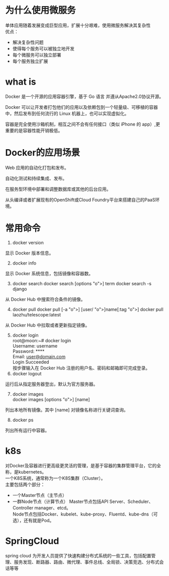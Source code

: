 # 为什么使用微服务
单体应用随着发展变成巨型应用，扩展十分艰难，使用微服务解决其复杂性  
优点：  
* 解决复杂性问题
* 使得每个服务可以被独立地开发
* 每个微服务可以独立部署
* 每个服务独立扩展

# what is  
Docker 是一个开源的应用容器引擎，基于 Go 语言 并遵从Apache2.0协议开源。

Docker 可以让开发者打包他们的应用以及依赖包到一个轻量级、可移植的容器中，然后发布到任何流行的 Linux 机器上，也可以实现虚拟化。

容器是完全使用沙箱机制，相互之间不会有任何接口（类似 iPhone 的 app）,更重要的是容器性能开销极低。  
# Docker的应用场景
Web 应用的自动化打包和发布。

自动化测试和持续集成、发布。

在服务型环境中部署和调整数据库或其他的后台应用。

从头编译或者扩展现有的OpenShift或Cloud Foundry平台来搭建自己的PaaS环境。  
# 常用命令
1. docker version

显示 Docker 版本信息。

2. docker info

显示 Docker 系统信息，包括镜像和容器数。

3. docker search
docker search [options "o">] term
docker search -s  django


从 Docker Hub 中搜索符合条件的镜像。 

4. docker pull
docker pull [-a "o">] [user/ "o">]name[:tag "o">]
docker pull laozhu/telescope:latest


从 Docker Hub 中拉取或者更新指定镜像。  

5. docker login  
root@moon:~# docker login  
Username: username  
Password: ****  
Email: user@domain.com  
Login Succeeded  
按步骤输入在 Docker Hub 注册的用户名、密码和邮箱即可完成登录。  
6. docker logout

运行后从指定服务器登出，默认为官方服务器。

7. docker images  
docker images [options "o">] [name]


列出本地所有镜像。其中 [name] 对镜像名称进行关键词查询。  

8. docker ps

列出所有运行中容器。

# k8s
对Docker及容器进行更高级更灵活的管理，是基于容器的集群管理平台，它的全称，是kubernetes。  
一个K8S系统，通常称为一个K8S集群（Cluster）。  
主要包括两个部分：

* 一个Master节点（主节点）
* 一群Node节点（计算节点）
Master节点包括API Server、Scheduler、Controller manager、etcd。  
Node节点包括Docker、kubelet、kube-proxy、Fluentd、kube-dns（可选），还有就是Pod。  

# SpringCloud
spring cloud 为开发人员提供了快速构建分布式系统的一些工具，包括配置管理、服务发现、断路器、路由、微代理、事件总线、全局锁、决策竞选、分布式会话等等  
